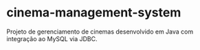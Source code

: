 # cinema-management-system
Projeto de gerenciamento de cinemas desenvolvido em Java com integração ao MySQL via JDBC.
